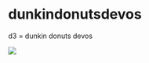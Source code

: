 # dunkindonutsdevos
d3 = dunkin donuts devos

<img src="https://amedia.britannica.com/700x450/28/23028-004-EBFBC4A3.jpg">
